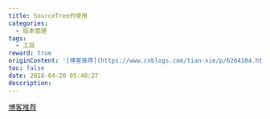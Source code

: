 ```yaml
---
title: SourceTree的使用
categories:
  - 版本管理
tags:
  - 工具
reward: true
originContent: '[博客推荐](https://www.cnblogs.com/tian-xie/p/6264104.html)'
toc: false
date: 2018-04-20 05:40:27
description:
---
```


[博客推荐](https://www.cnblogs.com/tian-xie/p/6264104.html)